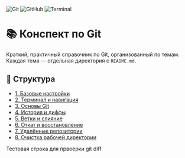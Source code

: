 ![Git](https://img.shields.io/badge/Git-F05032?style=for-the-badge&logo=git&logoColor=white)
![GitHub](https://img.shields.io/badge/GitHub-181717?style=for-the-badge&logo=github&logoColor=white)
![Terminal](https://img.shields.io/badge/Terminal-4D4D4D?style=for-the-badge&logo=windows-terminal&logoColor=white)

# 📚 Конспект по Git

Краткий, практичный справочник по Git, организованный по темам. Каждая тема — отдельная директория с `README.md`.

## 📁 Структура

- [1. Базовые настройки](./1%20Базовые%20настройки/README.md)
- [2. Терминал и навигация](./2%20Терминал%20и%20навигация/README.md)
- [3. Основы Git](./3%20Основы%20git/README.md)
- [4. История и диффы](./4%20История%20и%20диффы/README.md)
- [5. Ветки и слияние](./5%20Ветки%20и%20слияние/README.md)
- [6. Откат и восстановление](./6%20Откат%20и%20восстановление/README.md)
- [7. Удалённые репозитории](./7%20Удалённые%20репозитории/README.md)
- [8. Очистка рабочей директории](./8%20Очистка%20рабочей%20директории/README.md)

Тестовая строка для првоерки git diff